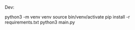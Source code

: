Dev:

python3 -m venv venv
source bin/venv/activate
pip install -r requirements.txt 
python3 main.py